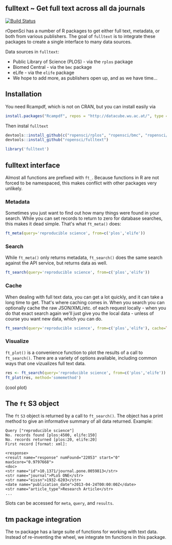 ## fulltext ~ Get full text across all da journals

[![Build Status](https://api.travis-ci.org/ropensci/fulltext.png)](https://travis-ci.org/ropensci/fulltext)

rOpenSci has a number of R packages to get either full text, metadata, or both from various publishers. The goal of `fulltext` is to integrate these packages to create a single interface to many data sources.

Data sources in `fulltext`:

* Public Library of Science (PLOS) - via the `rplos` package
* Biomed Central - via the `bmc` package
* eLife - via the `elife` package
* We hope to add more, as publishers open up, and as we have time...

## Installation

You need Rcampdf, which is not on CRAN, but you can install easily via 

```r
install.packages("Rcampdf", repos = "http://datacube.wu.ac.at/", type = "source")
```

Then instal `fulltext`

```r
devtools::install_github(c("ropensci/rplos", "ropensci/bmc", "ropensci/elife"))
devtools::install_github("ropensci/fulltext")
```

```r
library('fulltext')
```

## fulltext interface

Almost all functions are prefixed with `ft_`. Because functions in R are not forced to be namespaced, this makes conflict with other packages very unlikely.  

### Metadata

Sometimes you just want to find out how many things were found in your search. While you can set records to return to zero for database searches, this makes it dead simple. That's what `ft_meta()` does:

```r
ft_meta(query='reproducible science', from=c('plos','elife'))
```

### Search

While `ft_meta()` only returns metadata, `ft_search()` does the same search against the API service, but returns data as well.

```r
ft_search(query='reproducible science', from=c('plos','elife'))
```

### Cache

When dealing with full text data, you can get a lot quickly, and it can take a long time to get. That's where caching comes in. When you search you can optionally cache the raw JSON/XML/etc. of each request locally - when you do that exact search again we'll just give you the local data - unless of course you want new data, which you can do.

```r
ft_search(query='reproducible science', from=c('plos','elife'), cache=TRUE)
```

### Visualize

`ft_plot()` is a convenience function to plot the results of a call to `ft_search()`. There are a variety of options available, including common ways that one vizualizes full text data.

```r
res <- ft_search(query='reproducible science', from=c('plos','elife'))
ft_plot(res, method='somemethod')
```

(cool plot)

## The `ft` S3 object

The `ft` `S3` object is returned by a call to `ft_search()`. The object has a print method to give an informative summary of all data returned. Example:

```
Query ["reproducible science"]
No. records found [plos:4500, elife:150]
No. records returned [plos:20, elife:20]
First record [format: xml]:

<response>
<result name="response" numFound="22053" start="0" maxScore="0.9797668">
<doc>
<str name="id">10.1371/journal.pone.0059813</str>
<str name="journal">PLoS ONE</str>
<str name="eissn">1932-6203</str>
<date name="publication_date">2013-04-24T00:00:00Z</date>
<str name="article_type">Research Article</str>
...
```

Slots can be accessed for `meta`, `query`, and `results`.

## tm package integration

The `tm` package has a large suite of functions for working with text data. Instead of re-inventing the wheel, we integrate tm functions in this package.
